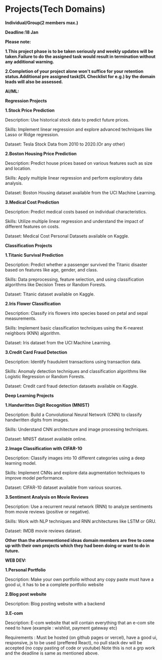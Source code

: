 # Projects(Tech Domains)

**Individual/Group(2 members max.)**

**Deadline:18 Jan**

**Please note:**

**1.This project phase is to be taken seriously and weekly updates will be taken.Failure to do the assigned task would result in termination without any additional warning.**

**2.Completion of your project alone won't suffice for your retention status.Additional pre assigned task(DL Checklist for e.g.) by the domain leads will also be assessed.**

**AI/ML:**

**Regression Projects**

**1.Stock Price Prediction**

Description: Use historical stock data to predict future prices.

Skills: Implement linear regression and explore advanced techniques like Lasso or Ridge regression.

Dataset: Tesla Stock Data from 2010 to 2020.(Or any other)

**2.Boston Housing Price Prediction**

Description: Predict house prices based on various features such as size and location.

Skills: Apply multiple linear regression and perform exploratory data analysis.

Dataset: Boston Housing dataset available from the UCI Machine Learning.

**3.Medical Cost Prediction**

Description: Predict medical costs based on individual characteristics.

Skills: Utilize multiple linear regression and understand the impact of different features on costs.

Dataset: Medical Cost Personal Datasets available on Kaggle.

**Classification Projects**

**1.Titanic Survival Prediction**

Description: Predict whether a passenger survived the Titanic disaster based on features like age, gender, and class.

Skills: Data preprocessing, feature selection, and using classification algorithms like Decision Trees or Random Forests.

Dataset: Titanic dataset available on Kaggle.

**2.Iris Flower Classification**

Description: Classify iris flowers into species based on petal and sepal measurements.

Skills: Implement basic classification techniques using the K-nearest neighbors (KNN) algorithm.

Dataset: Iris dataset from the UCI Machine Learning.

**3.Credit Card Fraud Detection**

Description: Identify fraudulent transactions using transaction data.

Skills: Anomaly detection techniques and classification algorithms like Logistic Regression or Random Forests.

Dataset: Credit card fraud detection datasets available on Kaggle.

**Deep Learning Projects**

**1.Handwritten Digit Recognition (MNIST)**

Description: Build a Convolutional Neural Network (CNN) to classify handwritten digits from images.

Skills: Understand CNN architecture and image processing techniques.

Dataset: MNIST dataset available online.

**2.Image Classification with CIFAR-10**

Description: Classify images into 10 different categories using a deep learning model.

Skills: Implement CNNs and explore data augmentation techniques to improve model performance.

Dataset: CIFAR-10 dataset available from various sources.

**3.Sentiment Analysis on Movie Reviews**

Description: Use a recurrent neural network (RNN) to analyze sentiments from movie reviews (positive or negative).

Skills: Work with NLP techniques and RNN architectures like LSTM or GRU.

Dataset: IMDB movie reviews dataset.

**Other than the aforementioned ideas domain members are free to come up with their own projects which they had been doing or want to do in future.**








**WEB DEV:**


**1.Personal Portfolio**

Description: Make your own portfolio without any copy paste must have a good ui, it has to be a complete portfolio website


**2.Blog post website**

Description: Blog posting website with a backend


**3.E-com**

Description: E-com website that will contain everything that an e-com site need to have (example : wishlist, payment gateway etc) 




Requirements : Must be hosted (on github pages or vercel), have a good ui, responsive, js to be used (preffered React), no pull stack dev will be accepted (no copy pasting of code or youtube)
Note this is not a grp work and the deadline is same as mentioned above.
